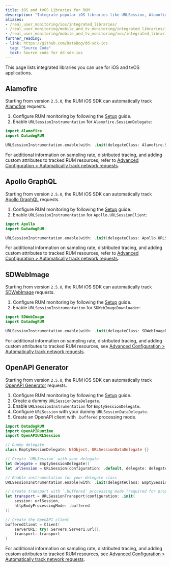 ```yaml
---
title: iOS and tvOS Libraries for RUM
description: "Integrate popular iOS libraries like URLSession, Alamofire, and image loaders with RUM for automatic monitoring and tracking."
aliases:
- /real_user_monitoring/ios/integrated_libraries/
- /real_user_monitoring/mobile_and_tv_monitoring/integrated_libraries/ios/
- /real_user_monitoring/mobile_and_tv_monitoring/ios/integrated_libraries/
further_reading:
- link: https://github.com/DataDog/dd-sdk-ios
  tag: "Source Code"
  text: Source code for dd-sdk-ios
---
```


This page lists integrated libraries you can use for iOS and tvOS applications.

## Alamofire

Starting from version `2.5.0`, the RUM iOS SDK can automatically track [Alamofire][1] requests.

1. Configure RUM monitoring by following the [Setup][2] guide.
2. Enable `URLSessionInstrumentation` for `Alamofire.SessionDelegate`:

```swift
import Alamofire
import DatadogRUM

URLSessionInstrumentation.enable(with: .init(delegateClass: Alamofire.SessionDelegate.self))
```
For additional information on sampling rate, distributed tracing, and adding custom attributes to tracked RUM resources, refer to [Advanced Configuration > Automatically track network requests][4].

## Apollo GraphQL

Starting from version `2.5.0`, the RUM iOS SDK can automatically track [Apollo GraphQL][3] requests.

1. Configure RUM monitoring by following the [Setup][2] guide.
2. Enable `URLSessionInstrumentation` for `Apollo.URLSessionClient`:

```swift
import Apollo
import DatadogRUM

URLSessionInstrumentation.enable(with: .init(delegateClass: Apollo.URLSessionClient.self))
```
For additional information on sampling rate, distributed tracing, and adding custom attributes to tracked RUM resources, refer to [Advanced Configuration > Automatically track network requests][4].

## SDWebImage

Starting from version `2.5.0`, the RUM iOS SDK can automatically track [SDWebImage][5] requests.

1. Configure RUM monitoring by following the [Setup][2] guide.
2. Enable `URLSessionInstrumentation` for `SDWebImageDownloader`:

```swift
import SDWebImage
import DatadogRUM

URLSessionInstrumentation.enable(with: .init(delegateClass: SDWebImageDownloader.self as! URLSessionDataDelegate.Type))
```
For additional information on sampling rate, distributed tracing, and adding custom attributes to tracked RUM resources, see [Advanced Configuration > Automatically track network requests][4].

## OpenAPI Generator

Starting from version `2.5.0`, the RUM iOS SDK can automatically track [OpenAPI Generator][6] requests.

1. Configure RUM monitoring by following the [Setup][2] guide.
2. Create a dummy `URLSessionDataDelegate`.
3. Enable `URLSessionInstrumentation` for `EmptySessionDelegate`.
4. Configure `URLSession` with your dummy `URLSessionDataDelegate`.
5. Create an OpenAPI client with `.buffered` processing mode.

```swift
import DatadogRUM
import OpenAPIRuntime
import OpenAPIURLSession

// Dummy delegate
class EmptySessionDelegate: NSObject, URLSessionDataDelegate {}

// Create `URLSession` with your delegate
let delegate = EmptySessionDelegate()
let urlSession = URLSession(configuration: .default, delegate: delegate, delegateQueue: nil)

// Enable instrumentation for your delegate class
URLSessionInstrumentation.enable(with: .init(delegateClass: EmptySessionDelegate.self))

// Create transport with `.buffered` processing mode (required for proper instrumentation)
let transport = URLSessionTransport(configuration: .init(
    session: urlSession,
    httpBodyProcessingMode: .buffered
))

// Create the OpenAPI client
bufferedClient = Client(
    serverURL: try! Servers.Server1.url(),
    transport: transport
)
```
For additional information on sampling rate, distributed tracing, and adding custom attributes to tracked RUM resources, see [Advanced Configuration > Automatically track network requests][4].

[1]: https://github.com/Alamofire/Alamofire
[2]: https://docs.datadoghq.com/real_user_monitoring/application_monitoring/ios/setup
[3]: https://github.com/apollographql/apollo-ios
[4]: /real_user_monitoring/application_monitoring/ios/advanced_configuration/#automatically-track-network-requests
[5]: https://github.com/SDWebImage/SDWebImage
[6]: https://github.com/OpenAPITools/openapi-generator
